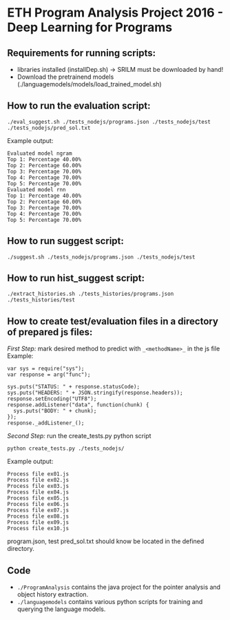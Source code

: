 # ETH Program Analysis Project 2016 - Deep Learning for Programs

## Requirements for running scripts:
* libraries installed (installDep.sh) -> SRILM must be downloaded by hand!
* Download the pretrainend models (./languagemodels/models/load_trained_model.sh) 

## How to run the evaluation script:
```
./eval_suggest.sh ./tests_nodejs/programs.json ./tests_nodejs/test ./tests_nodejs/pred_sol.txt
```

Example output:
```
Evaluated model ngram
Top 1: Percentage 40.00%
Top 2: Percentage 60.00%
Top 3: Percentage 70.00%
Top 4: Percentage 70.00%
Top 5: Percentage 70.00%
Evaluated model rnn
Top 1: Percentage 40.00%
Top 2: Percentage 60.00%
Top 3: Percentage 70.00%
Top 4: Percentage 70.00%
Top 5: Percentage 70.00%
```

## How to run suggest script:
```
./suggest.sh ./tests_nodejs/programs.json ./tests_nodejs/test
```

## How to run hist_suggest script:
```
./extract_histories.sh ./tests_histories/programs.json ./tests_histories/test
```

## How to create test/evaluation files in a directory of prepared js files:
*First Step:* mark desired method to predict with ``_<methodName>_`` in the js file 
Example:
```
var sys = require("sys");
var response = arg("func");

sys.puts("STATUS: " + response.statusCode);
sys.puts("HEADERS: " + JSON.stringify(response.headers));
response.setEncoding("UTF8");
response.addListener("data", function(chunk) {
  sys.puts("BODY: " + chunk);
});
response._addListener_();

```
*Second Step:* run the create_tests.py python script

```
python create_tests.py ./tests_nodejs/
```
Example output:
```
Process file ex01.js
Process file ex02.js
Process file ex03.js
Process file ex04.js
Process file ex05.js
Process file ex06.js
Process file ex07.js
Process file ex08.js
Process file ex09.js
Process file ex10.js
```
program.json, test pred_sol.txt should know be located in the defined directory.

## Code
* ``./ProgramAnalysis`` contains the java project for the pointer analysis and object history extraction.
* ``./languagemodels`` contains various python scripts for training and querying the language models.